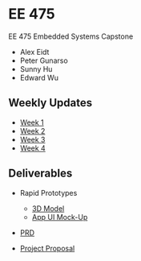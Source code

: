 # EE 475

EE 475 Embedded Systems Capstone

* Alex Eidt
* Peter Gunarso
* Sunny Hu
* Edward Wu


## Weekly Updates
* [Week 1](weekly_update/week1.md)
* [Week 2](weekly_update/week2.md)
* [Week 3](weekly_update/week3.md)
* [Week 4](weekly_update/week4.md)


## Deliverables

* Rapid Prototypes
    * [3D Model](https://cad.onshape.com/documents/08cac49aa25d3ed912392922/w/437bd6398aacd30679a72fc3/e/4a10e9d8844c9b01d6b99d25?renderMode=0&uiState=617337ef3927ac5d189e829a)
    * [App UI Mock-Up](https://docs.google.com/document/d/1UvKZM8pnrcHUjvfMxl4pmxd63g0Ylvzzs5G35stVkYk/edit?usp=sharing)

* [PRD](https://docs.google.com/document/d/1YGltKWX7_WcPJj4181drKQ-ST4nScgyZTBDILL6FrCI/edit?usp=sharing)

* [Project Proposal](https://docs.google.com/presentation/d/1L0yTmtHj2N49Bc62OJ8emHn7ki1uWSqm6XyPh2wC9JU/edit?usp=sharing)